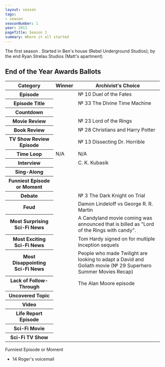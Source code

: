 ```yaml
---
layout: season
tags:
- season
seasonNumber: 1
year: 2011
pageTitle: Season 1
summary: Where it all started
---
```

The first season . Started in Ben's house (Rebel Underground Studios); by the end Ryan Strelau Studios (Matt's apartment)

<h2>End of the Year Awards Ballots</h2>
<table class="table is-striped is-narrow">
    <thead>
        <tr>
            <th>Category</th>
            <th>Winner</th>
            <th>Archivist's Choice</th>
        </tr>
    </thead>
    <tbody>
        <tr>
            <th>Episode</th>
            <td></td>
            <td>№ 10 Duel of the Fates</td>
        </tr>
        <tr>
            <th>Episode Title</th>
            <td></td>
            <td>№ 33 The Divine Time Machine</td>
        </tr>
        <tr>
            <th>Countdown</th>
            <td></td>
            <td></td>
        </tr>
        <tr>
            <th>Movie Review</th>
            <td></td>
            <td>№ 23 Lord of the Rings</td>
        </tr>
        <tr>
            <th>Book Review</th>
            <td></td>
            <td>№ 28 Christians and Harry Potter</td>
        </tr>
        <tr>
            <th>TV Show Review Episode</th>
            <td></td>
            <td>№ 13 Dissecting Dr. Horrible</td>
        </tr>
        <tr>
            <th>Time Loop</th>
            <td>N/A</td>
            <td>N/A</td>
        </tr>
        <tr>
            <th>Interview</th>
            <td></td>
            <td>C. K. Kubasik</td>
        </tr>
        <tr>
            <th>Sing-Along</th>
            <td></td>
            <td></td>
        </tr>
        <tr>
            <th>Funniest Episode or Moment</th>
            <td></td>
            <td></td>
        </tr>
        <tr>
            <th>Debate</th>
            <td></td>
            <td>№ 3 The Dark Knight on Trial</td>
        </tr>
        <tr>
            <th>Feud</th>
            <td></td>
            <td>Damon Lindeloff vs George R. R. Martin</td>
        </tr>
        <tr>
            <th>Most Surprising Sci-Fi News</th>
            <td></td>
            <td>A Candyland movie coming was announced that is billed as "Lord of the Rings with candy".</td>
        </tr>
        <tr>
            <th>Most Exciting Sci-Fi News</th>
            <td></td>
            <td>Tom Hardy signed on for multiple Inception sequels</td>
        </tr>
        <tr>
            <th>Most Disappointing Sci-Fi News</th>
            <td></td>
            <td>People who made Twilight are looking to adapt a David and Goliath movie (№ 29 Superhero Summer Movies Recap)</td>
        </tr>
        <tr>
            <th>Lack of Follow-Through</th>
            <td></td>
            <td>The Alan Moore episode</td>
        </tr>
        <tr>
            <th>Uncovered Topic</th>
            <td></td>
            <td></td>
        </tr>
        <tr>
            <th>Video</th>
            <td></td>
            <td></td>
        </tr>
        <tr>
            <th>Life Report Episode</th>
            <td></td>
            <td></td>
        </tr>
        <tr>
            <th>Sci-Fi Movie</th>
            <td></td>
            <td></td>
        </tr>
        <tr>
            <th>Sci-Fi TV Show</th>
            <td></td>
            <td></td>
        </tr>
    </tbody>
</table>





Funniest Episode or Moment 
- 14 Roger's voicemail